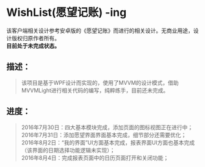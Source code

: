 # WishList(愿望记账) -ing
该客户端相关设计参考安卓版的《愿望记账》而进行的相关设计。无商业用途，设计版权归原作者所有。    
**目前处于未完成状态。**

## 描述：
> 该项目是基于WPF设计而实现的，使用了MVVM的设计模式，借助MVVMLight进行相关代码的编写，纯粹练手，目前还未完成。

## 进度：
> 2016年7月30日：四大基本模块完成，添加页面的图标视图正在进行中；   
> 2016年7月31日：添加愿望界面界面基本完成，细节部分还需要优化；   
> 2016年8月2日：“我的界面”UI方面基本完成，报表界面UI方面也基本完成（该界面的日期选择功能逻辑未实现）；   
> 2016年8月4日：完成报表页面中的日历页面打开和关闭功能；

